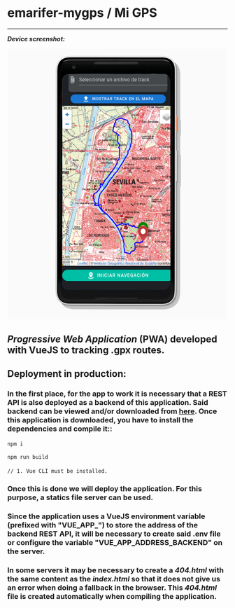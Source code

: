 # emarifer-mygps / Mi GPS

------------

***Device screenshot:***

<img src="./doc/pixel-2-xl-front_mygps.png" width="500"/>

## <i>Progressive Web Application</i> (PWA) developed with VueJS to tracking .gpx routes.

## Deployment in production:

### In the first place, for the app to work it is necessary that a REST API is also deployed as a backend of this application. Said backend can be viewed and/or downloaded from <a id="link-color" href="https://github.com/emarifer/emarifer-location" target="_blank" rel="noopener noreferrer">here</a>. Once this application is downloaded, you have to install the dependencies and compile it::
```
npm i
```
```
npm run build

// 1. Vue CLI must be installed.
```

### Once this is done we will deploy the application. For this purpose, a statics file server can be used.

### Since the application uses a VueJS environment variable (prefixed with "VUE_APP_") to store the address of the backend REST API, it will be necessary to create said .env file or configure the variable "VUE_APP_ADDRESS_BACKEND" on the server.

### In some servers it may be necessary to create a <i>404.html</i> with the same content as the <i>index.html</i> so that it does not give us an error when doing a fallback in the browser. This <i>404.html</i> file is created automatically when compiling the application.

